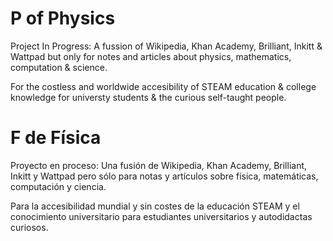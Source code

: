 # P of Physics

Project In Progress: A fussion of Wikipedia, Khan Academy, Brilliant, Inkitt & Wattpad but only for notes and articles about physics, mathematics, computation & science.

For the costless and worldwide accesibility of STEAM education & college knowledge for universty students & the curious self-taught people.

# F de Física

Proyecto en proceso: Una fusión de Wikipedia, Khan Academy, Brilliant, Inkitt y Wattpad pero sólo para notas y artículos sobre física, matemáticas, computación y ciencia.

Para la accesibilidad mundial y sin costes de la educación STEAM y el conocimiento universitario para estudiantes universitarios y autodidactas curiosos.
